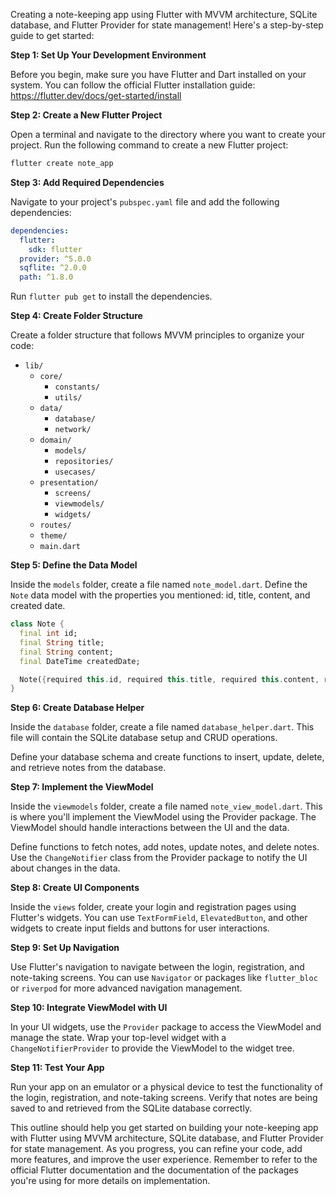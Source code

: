 Creating a note-keeping app using Flutter with MVVM architecture, SQLite database, and Flutter Provider for state management! Here's a step-by-step guide to get started:

**Step 1: Set Up Your Development Environment**

Before you begin, make sure you have Flutter and Dart installed on your system. You can follow the official Flutter installation guide: https://flutter.dev/docs/get-started/install

**Step 2: Create a New Flutter Project**

Open a terminal and navigate to the directory where you want to create your project. Run the following command to create a new Flutter project:

```bash
flutter create note_app
```

**Step 3: Add Required Dependencies**

Navigate to your project's `pubspec.yaml` file and add the following dependencies:

```yaml
dependencies:
  flutter:
    sdk: flutter
  provider: ^5.0.0
  sqflite: ^2.0.0
  path: ^1.8.0
```

Run `flutter pub get` to install the dependencies.

**Step 4: Create Folder Structure**

Create a folder structure that follows MVVM principles to organize your code:

- `lib/`
  - `core/`
    - `constants/`
    - `utils/`
  - `data/`
    - `database/`
    - `network/`
  - `domain/`
    - `models/`
    - `repositories/`
    - `usecases/`
  - `presentation/`
    - `screens/`
    - `viewmodels/`
    - `widgets/`
  - `routes/`
  - `theme/`
  - `main.dart`

**Step 5: Define the Data Model**

Inside the `models` folder, create a file named `note_model.dart`. Define the `Note` data model with the properties you mentioned: id, title, content, and created date.

```dart
class Note {
  final int id;
  final String title;
  final String content;
  final DateTime createdDate;

  Note({required this.id, required this.title, required this.content, required this.createdDate});
}
```

**Step 6: Create Database Helper**

Inside the `database` folder, create a file named `database_helper.dart`. This file will contain the SQLite database setup and CRUD operations.

Define your database schema and create functions to insert, update, delete, and retrieve notes from the database.

**Step 7: Implement the ViewModel**

Inside the `viewmodels` folder, create a file named `note_view_model.dart`. This is where you'll implement the ViewModel using the Provider package. The ViewModel should handle interactions between the UI and the data.

Define functions to fetch notes, add notes, update notes, and delete notes. Use the `ChangeNotifier` class from the Provider package to notify the UI about changes in the data.

**Step 8: Create UI Components**

Inside the `views` folder, create your login and registration pages using Flutter's widgets. You can use `TextFormField`, `ElevatedButton`, and other widgets to create input fields and buttons for user interactions.

**Step 9: Set Up Navigation**

Use Flutter's navigation to navigate between the login, registration, and note-taking screens. You can use `Navigator` or packages like `flutter_bloc` or `riverpod` for more advanced navigation management.

**Step 10: Integrate ViewModel with UI**

In your UI widgets, use the `Provider` package to access the ViewModel and manage the state. Wrap your top-level widget with a `ChangeNotifierProvider` to provide the ViewModel to the widget tree.

**Step 11: Test Your App**

Run your app on an emulator or a physical device to test the functionality of the login, registration, and note-taking screens. Verify that notes are being saved to and retrieved from the SQLite database correctly.

This outline should help you get started on building your note-keeping app with Flutter using MVVM architecture, SQLite database, and Flutter Provider for state management. As you progress, you can refine your code, add more features, and improve the user experience. Remember to refer to the official Flutter documentation and the documentation of the packages you're using for more details on implementation.